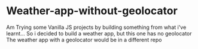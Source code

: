 # Weather-app-without-geolocator
Am Trying some Vanilla JS projects by building something from what i've learnt...
So i decided to build a weather app, but this one has no geolocator
The weather app with a geolocator would be in a different repo
